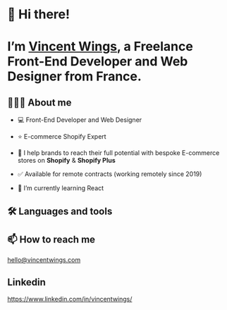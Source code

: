 # 👋 Hi there!  
<h1>
    I’m <a href="http://vincentwings.com/">Vincent Wings</a>, a Freelance Front-End Developer and Web Designer from France.
</h1>

## 👨🏻‍💻 About me
* 💻 Front-End Developer and Web Designer
* ⭐️ E-commerce Shopify Expert
* 🚀 I help brands to reach their full potential with bespoke E-commerce stores on **Shopify** & **Shopify Plus**
* ✅ Available for remote contracts (working remotely since 2019)

* 🌱 I’m currently learning React

## 🛠️ Languages and tools

## 📫 How to reach me
hello@vincentwings.com

## Linkedin
https://www.linkedin.com/in/vincentwings/

<!---
VincentWings/VincentWings is a ✨ special ✨ repository because its `README.md` (this file) appears on your GitHub profile.
You can click the Preview link to take a look at your changes.
--->
